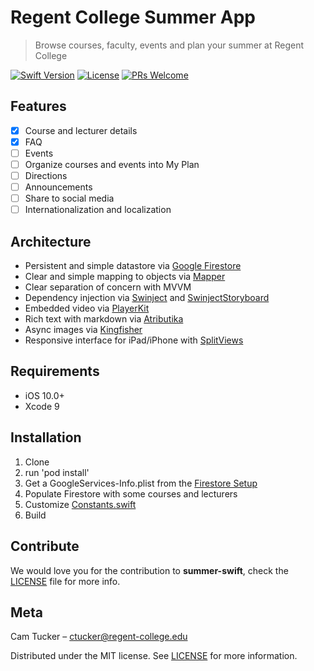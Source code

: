 # Regent College Summer App
> Browse courses, faculty, events and plan your summer at Regent College

[![Swift Version][swift-image]][swift-url]
[![License][license-image]](LICENSE)
[![PRs Welcome](https://img.shields.io/badge/PRs-welcome-brightgreen.svg?style=flat-square)](http://makeapullrequest.com)

## Features
- [x] Course and lecturer details
- [x] FAQ
- [ ] Events
- [ ] Organize courses and events into My Plan
- [ ] Directions
- [ ] Announcements
- [ ] Share to social media
- [ ] Internationalization and localization

## Architecture

- Persistent and simple datastore via [Google Firestore][firestore-url]
- Clear and simple mapping to objects via [Mapper][mapper-url]
- Clear separation of concern with MVVM
- Dependency injection via [Swinject][swinject-url] and [SwinjectStoryboard][swinject-storyboard-url]
- Embedded video via [PlayerKit][playerkit-url]
- Rich text with markdown via [Atributika][atributika-url]
- Async images via [Kingfisher][kingfisher-url]
- Responsive interface for iPad/iPhone with [SplitViews][splitview-url]

## Requirements

- iOS 10.0+
- Xcode 9

## Installation

1. Clone
1. run 'pod install'
1. Get a GoogleServices-Info.plist from the [Firestore Setup][firestore-setup-url]
1. Populate Firestore with some courses and lecturers
1. Customize [Constants.swift](summer/Constants.swift)
1. Build

## Contribute

We would love you for the contribution to **summer-swift**, check the [LICENSE](LICENSE) file for more info.

## Meta

Cam Tucker – ctucker@regent-college.edu

Distributed under the MIT license. See [LICENSE](LICENSE) for more information.

[swift-image]:https://img.shields.io/badge/swift-4.0-orange.svg
[swift-url]: https://swift.org/
[license-image]: https://img.shields.io/badge/License-MIT-blue.svg
[firestore-url]: https://firebase.google.com/products/firestore/
[firestore-setup-url]: https://firebase.google.com/docs/ios/setup
[swinject-url]: https://github.com/Swinject/Swinject
[swinject-storyboard-url]: https://github.com/Swinject/SwinjectStoryboard
[playerkit-url]: https://github.com/vimeo/PlayerKit
[mapper-url]: https://github.com/lyft/mapper
[splitview-url]: https://developer.apple.com/documentation/uikit/uisplitviewcontroller
[kingfisher-url]: https://github.com/onevcat/Kingfisher
[atributika-url]: https://github.com/psharanda/Atributika
